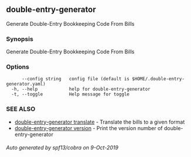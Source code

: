## double-entry-generator

Generate Double-Entry Bookkeeping Code From Bills

### Synopsis

Generate Double-Entry Bookkeeping Code From Bills

### Options

```
      --config string   config file (default is $HOME/.double-entry-generator.yaml)
  -h, --help            help for double-entry-generator
  -t, --toggle          Help message for toggle
```

### SEE ALSO

* [double-entry-generator translate](double-entry-generator_translate.md)	 - Translate the bills to a given format
* [double-entry-generator version](double-entry-generator_version.md)	 - Print the version number of double-entry-generator

###### Auto generated by spf13/cobra on 9-Oct-2019
